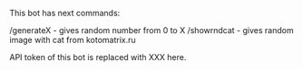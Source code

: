 This bot has next commands:

/generateX - gives random number from 0 to X
/showrndcat - gives random image with cat from kotomatrix.ru

API token of this bot is replaced with XXX here.
